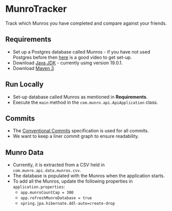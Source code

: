# MunroTracker
Track which Munros you have completed and compare against your friends.
## Requirements 
- Set up a Postgres database called Munros - if you have not used Postgres before then [here]("https://www.youtube.com/watch?v=BLH3s5eTL4Y&t=664s&ab_channel=Amigoscode") is a good video to get set-up.
- Download [Java JDK]("https://www.oracle.com/java/technologies/javase/19-0-1-relnotes.html") - currently using version 19.0.1.
- Download [Maven 3]("https://maven.apache.org/")

## Run Locally
- Set-up database called Munros as mentioned in **Requirements**.
- Execute the `main` method in the `com.munro.api.ApiApplication` class.

## Commits
- The [Conventional Commits]("https://www.conventionalcommits.org/en/v1.0.0/") specification is used for all commits. 
- We want to keep a liner commit graph to ensure readability.

## Munro Data
- Currently, it is extracted from a CSV held in `com.munro.api.data.munros.csv`.
- The database is populated with the Munros when the application starts. 
- To add all the Munros, update the following properties in `application.properties`:
  - `app.munroCountCap = 300`
  - `app.refreshMunroDatabase = true`
  - `spring.jpa.hibernate.ddl-auto=create-drop`
  